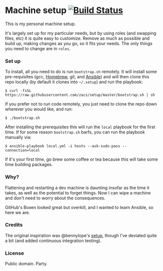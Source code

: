 # Machine setup [![Build Status](https://travis-ci.org/zacs/setup.svg)](https://travis-ci.org/zacs/setup)

This is my personal machine setup.

It's largely set up for my particular needs, but by using roles (and swapping
files, etc) it is quite easy to customize. Remove as much as possible and
build up, making changes as you go, so it fits your needs. The only things
you need to change are in `roles`.

### Set up

To install, all you need to do is run `bootstrap.sh` remotely. It will install some pre-requisites (gcc,
[Homebrew](http://brew.sh/), git, and [Ansible](http://docs.ansible.com/)) and will then clone this repo locally (by default it clones into `~/.setup`) and run the playbook:

    $ curl -fsSL https://raw.githubusercontent.com/zacs/setup/master/bootstrap.sh | sh

If you prefer not to run code remotely, you just need to clone the repo down wherever you would like, and run:

    $ ./bootstrap.sh

After installing the prerequisites this will run the `local` playbook
for the first time. If for some reason `bootstrap.sh` barfs, you can run the playbook manually via:

    $ ansible-playbook local.yml -i hosts --ask-sudo-pass --connection=local

If it's your first time, go brew some coffee or tea because this will
take some time building packages.

### Why?

Flattening and restarting a dev machine is daunting insofar as the time it
takes, as well as the potential to forget things. Now I can wipe a machine
and don't need to worry about the consequences.

GitHub's Boxen looked great but overkill, and I wanted to learn Ansible,
so here we are.

### Credits

The original inspiration was @bennylope's [setup](https://github.com/bennylope/macbook-configuration),
though I've deviated quite a bit (and added continuous integration testing).

### License

Public domain. Party.
